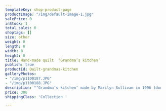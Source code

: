 ```yaml
---
templateKey: shop-product-page
productImage: "/img/default-image-1.jpg"
salePrice: 0
inStock: 1
total_sales: 0
shoptags: []
size: other
weight: 0
length: 0
width: 0
height: 0
title: Hand-made quilt  ‘Grandma’s kitchen’
publish: true
productId: Quilt-grandmas-kitchen
galleryPhotos:
- "/img/p1100187.JPG"
- "/img/p1100188.JPG"
description: "‘Grandma’s kitchen’ made by Marilyn Sullivan in 1996 (double)"
price: 300
shippingClass: 'Collection '

---
```

